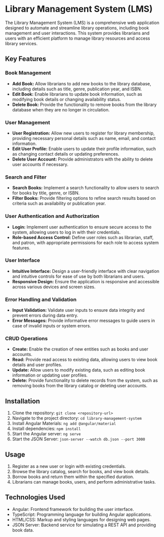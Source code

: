 # Library Management System (LMS)

The Library Management System (LMS) is a comprehensive web application designed to automate and streamline library operations, including book management and user interactions. This system provides librarians and users with an efficient platform to manage library resources and access library services.

## Key Features

### Book Management
- **Add Book:** Allow librarians to add new books to the library database, including details such as title, genre, publication year, and ISBN.
- **Edit Book:** Enable librarians to update book information, such as modifying book details or changing availability status.
- **Delete Book:** Provide the functionality to remove books from the library database when they are no longer in circulation.

### User Management
- **User Registration:** Allow new users to register for library membership, providing necessary personal details such as name, email, and contact information.
- **Edit User Profile:** Enable users to update their profile information, such as changing contact details or updating preferences.
- **Delete User Account:** Provide administrators with the ability to delete user accounts if necessary.


### Search and Filter
- **Search Books:** Implement a search functionality to allow users to search for books by title, genre, or ISBN.
- **Filter Books:** Provide filtering options to refine search results based on criteria such as availability or publication year.

### User Authentication and Authorization
- **Login:** Implement user authentication to ensure secure access to the system, allowing users to log in with their credentials.
- **Role-based Access Control:** Define user roles such as librarian, staff, and patron, with appropriate permissions for each role to access system features.

### User Interface
- **Intuitive Interface:** Design a user-friendly interface with clear navigation and intuitive controls for ease of use by both librarians and users.
- **Responsive Design:** Ensure the application is responsive and accessible across various devices and screen sizes.

### Error Handling and Validation
- **Input Validation:** Validate user inputs to ensure data integrity and prevent errors during data entry.
- **Error Messages:** Provide informative error messages to guide users in case of invalid inputs or system errors.

### CRUD Operations
- **Create:** Enable the creation of new entities such as books and user accounts.
- **Read:** Provide read access to existing data, allowing users to view book details and user profiles.
- **Update:** Allow users to modify existing data, such as editing book information or updating user profiles.
- **Delete:** Provide functionality to delete records from the system, such as removing books from the library catalog or deleting user accounts.

## Installation

1. Clone the repository: `git clone <repository-url>`
2. Navigate to the project directory: `cd library-management-system`
3. Install Angular Materials: `ng add @angular/material`
4. Install dependencies: `npm install`
5. Start the Angular server: `ng serve`
6. Start the JSON Server: `json-server --watch db.json --port 3000`

## Usage

1. Register as a new user or login with existing credentials.
2. Browse the library catalog, search for books, and view book details.
3. Borrow books and return them within the specified duration.
4. Librarians can manage books, users, and perform administrative tasks.

## Technologies Used

- Angular: Frontend framework for building the user interface.
- TypeScript: Programming language for building Angular applications.
- HTML/CSS: Markup and styling languages for designing web pages.
- JSON Server: Backend service for simulating a REST API and providing book data.
  
